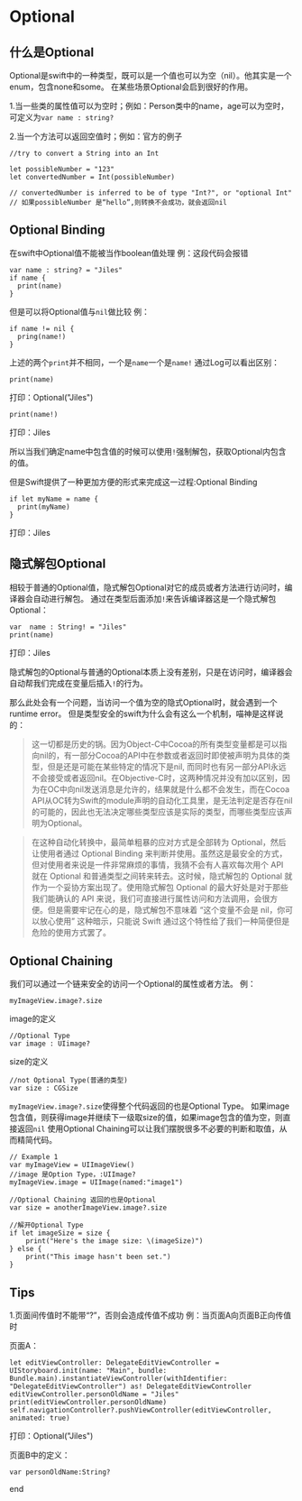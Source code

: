 # Optional
## 什么是Optional
Optional是swift中的一种类型，既可以是一个值也可以为空（nil）。他其实是一个enum，包含none和some。
在某些场景Optional会启到很好的作用。

1.当一些类的属性值可以为空时；例如：Person类中的name，age可以为空时，可定义为`var name : string? `

2.当一个方法可以返回空值时；例如：官方的例子
```
//try to convert a String into an Int

let possibleNumber = "123"
let convertedNumber = Int(possibleNumber)

// convertedNumber is inferred to be of type "Int?", or "optional Int"
// 如果possibleNumber 是“hello”,则转换不会成功，就会返回nil
```

## Optional Binding
在swift中Optional值不能被当作boolean值处理
例：这段代码会报错
```
var name : string? = "Jiles"
if name {
  print(name)
}
```
但是可以将Optional值与`nil`做比较
例：
```
if name != nil {
  pring(name!)
} 
```

上述的两个`print`并不相同，一个是`name`一个是`name!`
通过Log可以看出区别：

`print(name)`

打印：Optional("Jiles")

`print(name!)`

打印：Jiles

所以当我们确定name中包含值的时候可以使用`!`强制解包，获取Optional内包含的值。

但是Swift提供了一种更加方便的形式来完成这一过程:Optional Binding
```
if let myName = name {
  print(myName)
}
```
打印：Jiles

## 隐式解包Optional
相较于普通的Optional值，隐式解包Optional对它的成员或者方法进行访问时，编译器会自动进行解包。
通过在类型后面添加`!`来告诉编译器这是一个隐式解包Optional：
```
var  name : String! = "Jiles"
print(name)
```
打印：Jiles

隐式解包的Optional与普通的Optional本质上没有差别，只是在访问时，编译器会自动帮我们完成在变量后插入`!`的行为。

那么此处会有一个问题，当访问一个值为空的隐式Optional时，就会遇到一个runtime error。
但是类型安全的swift为什么会有这么一个机制，喵神是这样说的：

>这一切都是历史的锅。因为Object-C中Cocoa的所有类型变量都是可以指向nil的，有一部分Cocoa的API中在参数或者返回时即使被声明为具体的类型，但是还是可能在某些特定的情况下是nil, 而同时也有另一部分API永远不会接受或者返回nil。在Objective-C时，这两种情况并没有加以区别，因为在OC中向nil发送消息是允许的，结果就是什么都不会发生，而在Cocoa API从OC转为Swift的module声明的自动化工具里，是无法判定是否存在nil的可能的，因此也无法决定哪些类型应该是实际的类型，而哪些类型应该声明为Optional。

>在这种自动化转换中，最简单粗暴的应对方式是全部转为 Optional，然后让使用者通过 Optional Binding 来判断并使用。虽然这是最安全的方式，但对使用者来说是一件非常麻烦的事情，我猜不会有人喜欢每次用个 API 就在 Optional 和普通类型之间转来转去。这时候，隐式解包的 Optional 就作为一个妥协方案出现了。使用隐式解包 Optional 的最大好处是对于那些我们能确认的 API 来说，我们可直接进行属性访问和方法调用，会很方便。但是需要牢记在心的是，隐式解包不意味着 “这个变量不会是 nil，你可以放心使用” 这种暗示，只能说 Swift 通过这个特性给了我们一种简便但是危险的使用方式罢了。

## Optional Chaining
我们可以通过一个链来安全的访问一个Optional的属性或者方法。
例：

`myImageView.image?.size`

image的定义

```
//Optional Type
var image : UIimage?
```
size的定义
```
//not Optional Type(普通的类型)
var size : CGSize
```
`myImageView.image?.size`使得整个代码返回的也是Optional Type。
如果image包含值，则获得image并继续下一级取size的值，如果image包含的值为空，则直接返回`nil`
使用Optional Chaining可以让我们摆脱很多不必要的判断和取值，从而精简代码。

```
// Example 1
var myImageView = UIImageView()
//image 是Option Type，:UIImage?
myImageView.image = UIImage(named:"image1")

//Optional Chaining 返回的也是Optional
var size = anotherImageView.image?.size

//解开Optional Type
if let imageSize = size {
    print("Here's the image size: \(imageSize)")
} else {
    print("This image hasn't been set.")
}
```

## Tips
1.页面间传值时不能带“?”，否则会造成传值不成功
例：当页面A向页面B正向传值时

页面A：
```
let editViewController: DelegateEditViewController = UIStoryboard.init(name: "Main", bundle: Bundle.main).instantiateViewController(withIdentifier: "DelegateEditViewController") as! DelegateEditViewController
editViewController.personOldName = "Jiles"
print(editViewController.personOldName)
self.navigationController?.pushViewController(editViewController, animated: true)
```

打印：Optional("Jiles")

页面B中的定义：
```
var personOldName:String?
```
end
